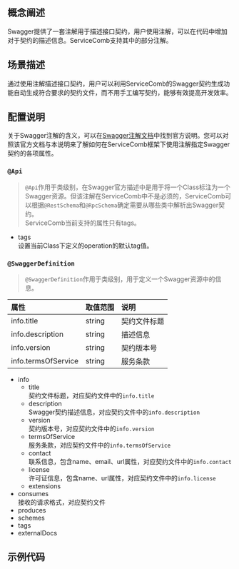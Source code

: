 ## 概念阐述

Swagger提供了一套注解用于描述接口契约，用户使用注解，可以在代码中增加对于契约的描述信息。ServiceComb支持其中的部分注解。

## 场景描述

通过使用注解描述接口契约，用户可以利用ServiceComb的Swagger契约生成功能自动生成符合要求的契约文件，而不用手工编写契约，能够有效提高开发效率。

## 配置说明

关于Swagger注解的含义，可以在[Swagger注解文档](https://github.com/swagger-api/swagger-core/wiki/Annotations-1.5.X)中找到官方说明。您可以对照该官方文档与本说明来了解如何在ServiceComb框架下使用注解指定Swagger契约的各项属性。

### `@Api`

> `@Api`作用于类级别，在Swagger官方描述中是用于将一个Class标注为一个Swagger资源。但该注解在ServiceComb中不是必须的，ServiceComb可以根据`@RestSchema`和`@RpcSchema`确定需要从哪些类中解析出Swagger契约。<br/>
ServiceComb当前支持的属性只有tags。

- tags<br/>
设置当前Class下定义的operation的默认tag值。

### `@SwaggerDefinition`

> `@SwaggerDefinition`作用于类级别，用于定义一个Swagger资源中的信息。

| 属性 | 取值范围 | 说明 |
| :--- | :------ | :--- |
| info.title | string | 契约文件标题 |
| info.description | string | 描述信息 |
| info.version | string | 契约版本号 |
| info.termsOfService | string | 服务条款

- info
  + title<br/>
  契约文件标题，对应契约文件中的`info.title`
  + description<br/>
  Swagger契约描述信息，对应契约文件中的`info.description`
  + version<br/>
  契约版本号，对应契约文件中的`info.version`
  + termsOfService<br/>
  服务条款，对应契约文件中的`info.termsOfService`
  + contact<br/>
  联系信息，包含name、email、url属性，对应契约文件中的`info.contact`
  + license<br/>
  许可证信息，包含name、url属性，对应契约文件中的`info.license`
  + extensions<br/>
- consumes<br/>
接收的请求格式，对应契约文件
- produces
- schemes
- tags
- externalDocs

## 示例代码
